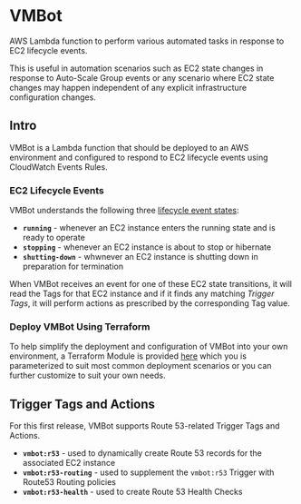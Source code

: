 # VMBot

AWS Lambda function to perform various automated tasks in response to EC2 lifecycle events.

This is useful in automation scenarios such as EC2 state changes in response to Auto-Scale
Group events or any scenario where EC2 state changes may happen independent of any explicit
infrastructure configuration changes.

## Intro

VMBot is a Lambda function that should be deployed to an AWS environment and configured to
respond to EC2 lifecycle events using CloudWatch Events Rules.

### EC2 Lifecycle Events

VMBot understands the following three
[lifecycle event states](https://docs.aws.amazon.com/AWSEC2/latest/UserGuide/ec2-instance-lifecycle.html):

* **`running`** - whenever an EC2 instance enters the running state and is ready to operate
* **`stopping`** - whenever an EC2 instance is about to stop or hibernate
* **`shutting-down`** - whwnever an EC2 instance is shutting down in preparation for termination

When VMBot receives an event for one of these EC2 state transitions, it will read the Tags
for that EC2 instance and if it finds any matching _Trigger Tags_, it will perform actions
as prescribed by the corresponding Tag value.

### Deploy VMBot Using Terraform

To help simplify the deployment and configuration of VMBot into your own environment,
a Terraform Module is provided [here](deploy/tf/vmbot) which you is parameterized to
suit most common deployment scenarios or you can further customize to suit your own needs.

## Trigger Tags and Actions

For this first release, VMBot supports Route 53-related Trigger Tags and Actions.

* **`vmbot:r53`** - used to dynamically create Route 53 records for the associated EC2 instance
* **`vmbot:r53-routing`** - used to supplement the `vmbot:r53` Trigger with Route53 Routing policies
* **`vmbot:r53-health`** - used to create Route 53 Health Checks
